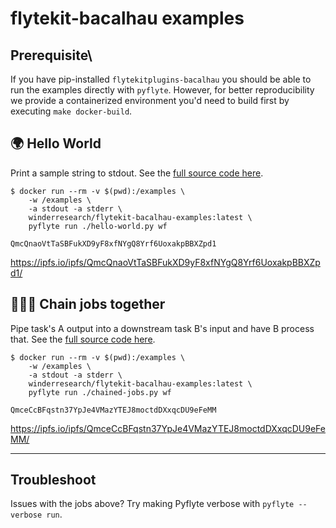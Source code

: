 # flytekit-bacalhau examples

## Prerequisite\

If you have pip-installed `flytekitplugins-bacalhau` you should be able to run the examples directly with `pyflyte`.
However, for better reproducibility we provide a containerized environment you'd need to build first by executing `make docker-build`.

## 🌍 Hello World

Print a sample string to stdout. 
See the [full source code here](./hello-world.py).

```shell
$ docker run --rm -v $(pwd):/examples \
	-w /examples \
	-a stdout -a stderr \
	winderresearch/flytekit-bacalhau-examples:latest \
	pyflyte run ./hello-world.py wf

QmcQnaoVtTaSBFukXD9yF8xfNYgQ8Yrf6UoxakpBBXZpd1
```

https://ipfs.io/ipfs/QmcQnaoVtTaSBFukXD9yF8xfNYgQ8Yrf6UoxakpBBXZpd1/

## 🧑‍🤝‍🧑 Chain jobs together

Pipe task's A output into a downstream task B's input and have B process that.
See the [full source code here](./chained-jobs.py).

```shell
$ docker run --rm -v $(pwd):/examples \
	-w /examples \
	-a stdout -a stderr \
	winderresearch/flytekit-bacalhau-examples:latest \
	pyflyte run ./chained-jobs.py wf

QmceCcBFqstn37YpJe4VMazYTEJ8moctdDXxqcDU9eFeMM
```

https://ipfs.io/ipfs/QmceCcBFqstn37YpJe4VMazYTEJ8moctdDXxqcDU9eFeMM/

---

## Troubleshoot

Issues with the jobs above? Try making Pyflyte verbose with `pyflyte --verbose run`.
